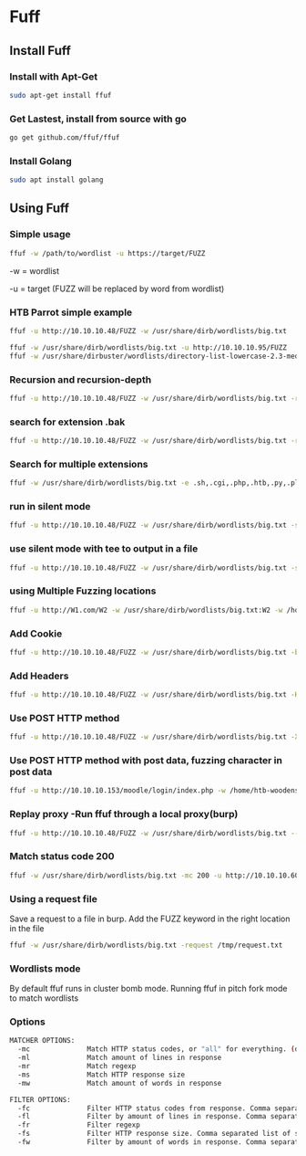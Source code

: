 # Fuff

## Install Fuff

### Install with Apt-Get

```bash
sudo apt-get install ffuf
```

### Get Lastest, install from source with go

```bash
go get github.com/ffuf/ffuf
```

### Install Golang

```bash
sudo apt install golang
```

## Using Fuff

### Simple usage

```bash
ffuf -w /path/to/wordlist -u https://target/FUZZ
```

-w    = wordlist

-u    = target (FUZZ will be replaced by word from wordlist)

### HTB Parrot simple example

```bash
ffuf -u http://10.10.10.48/FUZZ -w /usr/share/dirb/wordlists/big.txt

ffuf -w /usr/share/dirb/wordlists/big.txt -u http://10.10.10.95/FUZZ
ffuf -w /usr/share/dirbuster/wordlists/directory-list-lowercase-2.3-medium.txt -u https://10.10.10.60/FUZZ
```

### Recursion and recursion-depth

```bash
ffuf -u http://10.10.10.48/FUZZ -w /usr/share/dirb/wordlists/big.txt -recursion -recursion-depth 3
```

### search for extension .bak

```bash
ffuf -u http://10.10.10.48/FUZZ -w /usr/share/dirb/wordlists/big.txt -recursion -e .bak
```

### Search for multiple extensions

```bash
ffuf -w /usr/share/dirb/wordlists/big.txt -e .sh,.cgi,.php,.htb,.py,.pl -u http://10.10.10.56/cgi-bin/FUZZ
```

### run in silent mode

```bash
ffuf -u http://10.10.10.48/FUZZ -w /usr/share/dirb/wordlists/big.txt -s
```

### use silent mode with tee to output in a file

```bash
ffuf -u http://10.10.10.48/FUZZ -w /usr/share/dirb/wordlists/big.txt -s | tee ./output.txt
```

### using Multiple Fuzzing locations

```bash
ffuf -u http://W1.com/W2 -w /usr/share/dirb/wordlists/big.txt:W2 -w /home/user/domains.txt:W1
```

### Add Cookie

```bash
ffuf -u http://10.10.10.48/FUZZ -w /usr/share/dirb/wordlists/big.txt -b "NAME1=VALUE1;NAME2=VALUE2;NAME3=VALUE3"
```

### Add Headers

```bash
ffuf -u http://10.10.10.48/FUZZ -w /usr/share/dirb/wordlists/big.txt -H "NAME1=VALUE1;NAME2=VALUE2;NAME3=VALUE3"
```

### Use POST HTTP method

```bash
ffuf -u http://10.10.10.48/FUZZ -w /usr/share/dirb/wordlists/big.txt -X POST
```

### Use POST HTTP method with post data, fuzzing character in post data

```bash
ffuf -u http://10.10.10.153/moodle/login/index.php -w /home/htb-woodenshoe/htb/wordlist/SecLists/Fuzzing/special-chars.txt -X POST -H "Content-Type: application/x-www-form-urlencoded" -d 'anchor=&username=Giovanni&password=Th4C00lTheachaFUZZ' -mc all -v -fs 440
```

### Replay proxy -Run ffuf through a local proxy(burp)

```bash
ffuf -u http://10.10.10.48/FUZZ -w /usr/share/dirb/wordlists/big.txt --replay-proxy http://127.0.0.1:8080
```

### Match status code 200

```bash
ffuf -w /usr/share/dirb/wordlists/big.txt -mc 200 -u http://10.10.10.60/FUZZ
```

### Using a request file

Save a request to a file in burp. Add the FUZZ keyword in the right location in the file

```bash
ffuf -w /usr/share/dirb/wordlists/big.txt -request /tmp/request.txt
```

### Wordlists mode

By default ffuf runs in cluster bomb mode. Running ffuf in pitch fork mode to match wordlists

### Options

```bash
MATCHER OPTIONS:
  -mc              Match HTTP status codes, or "all" for everything. (default: 200,204,301,302,307,401,403)
  -ml              Match amount of lines in response
  -mr              Match regexp
  -ms              Match HTTP response size
  -mw              Match amount of words in response

FILTER OPTIONS:
  -fc              Filter HTTP status codes from response. Comma separated list of codes and ranges
  -fl              Filter by amount of lines in response. Comma separated list of line counts and ranges
  -fr              Filter regexp
  -fs              Filter HTTP response size. Comma separated list of sizes and ranges
  -fw              Filter by amount of words in response. Comma separated list of word counts and ranges
```

